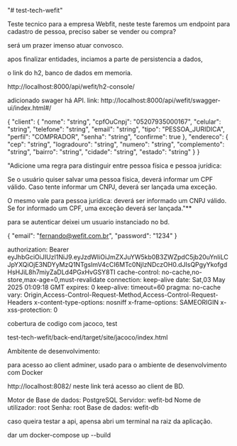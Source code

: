 "# test-tech-wefit" 

Teste tecnico para a empresa Webfit, neste teste faremos um endpoint para cadastro de pessoa, preciso saber se vender ou compra?

será um prazer imenso atuar convosco.


apos finalizar entidades, inciamos a parte de persistencia a dados, 

o link do h2, banco de dados em memoria.

http://localhost:8000/api/wefit/h2-console/

adicionado swager há API.
link: http://localhost:8000/api/wefit/swagger-ui/index.html#/

{
  "client": {
    "nome": "string",
    "cpfOuCnpj": "05207935000167",
    "celular": "string",
    "telefone": "string",
    "email": "string",
    "tipo": "PESSOA_JURIDICA",
    "perfil": "COMPRADOR",
    "senha": "string",
    "confirme": true
  },
  "endereco": {
    "cep": "string",
    "logradouro": "string",
    "numero": "string",
    "complemento": "string",
    "bairro": "string",
    "cidade": "string",
    "estado": "string"
  }
}

"Adicione uma regra para distinguir entre pessoa física e pessoa jurídica:

Se o usuário quiser salvar uma pessoa física, deverá informar um CPF válido. Caso tente informar um CNPJ, deverá ser lançada uma exceção.

O mesmo vale para pessoa jurídica: deverá ser informado um CNPJ válido. Se for informado um CPF, uma exceção deverá ser lançada."**


para se autenticar deixei um usuario instanciado no bd.

{
  "email": "fernando@wefit.com.br",
  "password": "1234"
}

authorization: Bearer eyJhbGciOiJIUzI1NiJ9.eyJzdWIiOiJmZXJuYW5kb0B3ZWZpdC5jb20uYnIiLCJpYXQiOjE3NDYyMzQ1NTgsImV4cCI6MTc0NjIzNDczOH0.dJIsQPgyYkofgdHsHJiL8h7miyZaDLd4PGxHvGSY8TI 
 cache-control: no-cache,no-store,max-age=0,must-revalidate 
 connection: keep-alive 
 date: Sat,03 May 2025 01:09:18 GMT 
 expires: 0 
 keep-alive: timeout=60 
 pragma: no-cache 
 vary: Origin,Access-Control-Request-Method,Access-Control-Request-Headers 
 x-content-type-options: nosniff 
 x-frame-options: SAMEORIGIN 
 x-xss-protection: 0 
 
 
 
 cobertura de codigo com jacoco, test 
 
 test-tech-wefit/back-end/target/site/jacoco/index.html
 
 
 Ambitente de desenvolvimento:
 
 
 para acesso ao client adminer, usado para o ambiente de desenvolvimento com Docker 
 
 http://localhost:8082/ neste link terá acesso ao client de BD.
 

Motor de Base de dados: PostgreSQL
Servidor: wefit-bd
Nome de utilizador:  root
Senha: root
Base de dados: wefit-db

caso queira testar a api, apensa abri um terminal na raiz da aplicação.

dar um docker-compose up --build

 